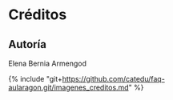 # Créditos

## Autoría

Elena Bernia Armengod

<!--

{% for item in book.collaborators %}

{{item.name}}: {{item.edited}}

{% endfor %}

{% GitHubContributors %}
{% endGitHubContributors %}

-->


{% include "git+https://github.com/catedu/faq-aularagon.git/imagenes_creditos.md" %}

